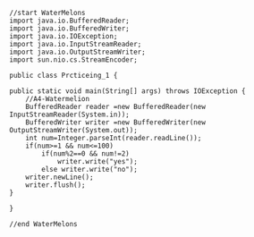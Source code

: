 
    //start WaterMelons
    import java.io.BufferedReader;
    import java.io.BufferedWriter;
    import java.io.IOException;
    import java.io.InputStreamReader;
    import java.io.OutputStreamWriter;
    import sun.nio.cs.StreamEncoder;
    
    public class Prcticeing_1 {

    public static void main(String[] args) throws IOException {
        //A4-Watermelion
        BufferedReader reader =new BufferedReader(new InputStreamReader(System.in));
        BufferedWriter writer =new BufferedWriter(new OutputStreamWriter(System.out));
        int num=Integer.parseInt(reader.readLine());
        if(num>=1 && num<=100)
            if(num%2==0 && num!=2)
                writer.write("yes");
            else writer.write("no");
        writer.newLine();
        writer.flush();
    }

    }
    
    //end WaterMelons